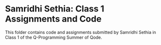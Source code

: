 # Samridhi Sethia: Class 1 Assignments and Code
This folder contains code and assignments submitted by Samridhi Sethia in Class 1 of the Q-Programming Summer of Qode.